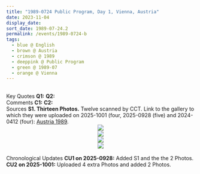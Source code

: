 ```yaml
---
title: "1989-0724 Public Program, Day 1, Vienna, Austria"
date: 2023-11-04
display_date: 
sort_date: 1989-07-24.2
permalink: /events/1989-0724-b
tags:
  - blue @ English
  - brown @ Austria
  - crimson @ 1989
  - deeppink @ Public Program
  - green @ 1989-07
  - orange @ Vienna
---
```


<br>

<wave-list>
  <list-title color="DarkSeaGreen" width="55">Key Quotes</list-title>
  <list-item color="BlanchedAlmond" width="280"><b>Q1:</b> <i></i></list-item>
  <list-item color="Lavender" width="280"><b>Q2:</b> <i></i></list-item>
</wave-list>

<br>

<wave-list>
  <list-title color="DarkSeaGreen" width="55">Comments</list-title>
  <list-item color="BlanchedAlmond" width="280"><b>C1:</b> <i></i></list-item>
  <list-item color="Lavender" width="280"><b>C2:</b> <i></i></list-item>
</wave-list>

<br>

<wave-list>
  <list-title color="DarkSeaGreen" width="40">Sources</list-title>
  <list-item color="BlanchedAlmond"  width="280"><b>S1. Thirteen Photos.</b> Twelve scanned by CCT. Link to the gallery to which they were uploaded on 2025-1001 (four, 2025-0928 (five) and 2024-0412 (four): <a href="https://eternalmoments.smugmug.com/Countries/Austria/1989/">Austria 1989</a>.</list-item>
</wave-list>

<div style="text-align: center"><img src="https://pub-bcc3cbe9b1e94ba1ac28915f7a3900fa.r2.dev/1989-0724_Public_Program_Day_1_Vienna_Austria_01_(from_tif)_(Karan_Khurana_Collection).jpg" /></div>

<div style="text-align: center"><img src="https://pub-bcc3cbe9b1e94ba1ac28915f7a3900fa.r2.dev/1989-0724_Public_Program_Day_1_Vienna_Austria_02_(from_tif)_(Yogi_Mahajan_Collection).jpg" /></div>

<div style="text-align: center"><img src="https://pub-bcc3cbe9b1e94ba1ac28915f7a3900fa.r2.dev/1989-0724_Public_Program_Day_1_Vienna_Austria_04_Detail_(from_tif)_(Karan_Khurana_Collection).jpg" /></div>

<div style="text-align: center"><img src="https://pub-bcc3cbe9b1e94ba1ac28915f7a3900fa.r2.dev/1989-0724_Public_Program_Day_1_Vienna_Austria_06_Detail_(from_tif)_(Karan_Khurana_Collection).jpg" /></div>


<br>

<wave-list>
  <list-title color="DarkSeaGreen" width="110">Chronological Updates</list-title>
  <list-item color="BlanchedAlmond"  width="280"><b>CU1 on 2025-0928:</b> Added S1 and the the 2 Photos.</list-item>
  <list-item color="Lavender"  width="280"><b>CU2 on 2025-1001:</b> Uploaded 4 extra Photos and added 2 Photos.</list-item>  
</wave-list>